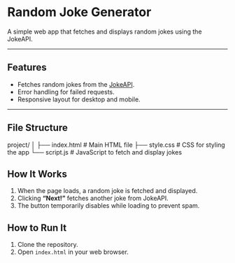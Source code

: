 # Random Joke Generator

A simple web app that fetches and displays random jokes using the JokeAPI.  

---

## Features
- Fetches random jokes from the [JokeAPI](https://sv443.net/jokeapi/v2/).
- Error handling for failed requests.
- Responsive layout for desktop and mobile.

---

## File Structure

project/
│
├── index.html # Main HTML file
├── style.css # CSS for styling the app
└── script.js # JavaScript to fetch and display jokes

## How It Works
1. When the page loads, a random joke is fetched and displayed.
2. Clicking **“Next!”** fetches another joke from JokeAPI.
3. The button temporarily disables while loading to prevent spam.

## How to Run It
1. Clone the repository.
2. Open `index.html` in your web browser.
